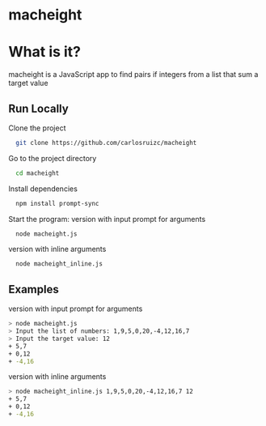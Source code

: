 
# macheight

# What is it?

macheight is a JavaScript app to find pairs if integers from a list that sum a target value
## Run Locally

Clone the project

```bash
  git clone https://github.com/carlosruizc/macheight
```

Go to the project directory

```bash
  cd macheight
```

Install dependencies

```bash
  npm install prompt-sync
```

Start the program:
version with input prompt for arguments

```bash
  node macheight.js
```
version with inline arguments

```bash
  node macheight_inline.js
```

## Examples

version with input prompt for arguments
```bash
> node macheight.js
> Input the list of numbers: 1,9,5,0,20,-4,12,16,7
> Input the target value: 12
+ 5,7
+ 0,12
+ -4,16
```

version with inline arguments
```bash
> node macheight_inline.js 1,9,5,0,20,-4,12,16,7 12
+ 5,7
+ 0,12
+ -4,16
```
